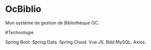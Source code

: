 # OcBiblio
Mon système de gestion de Bibliothèque OC.

#Technologie

Spring Boot.
Spring Data.
Spring Cloud.
Vue.JS.
Bdd MySQL.
Axios.
